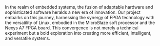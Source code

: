 In the realm of embedded systems, the fusion of adaptable hardware and sophisticated software heralds a new era of innovation. Our project embarks on this journey, harnessing the synergy of FPGA technology with the versatility of Linux, embodied in the MicroBlaze soft processor and the Nexys A7 FPGA board. This convergence is not merely a technical experiment but a bold exploration into creating more efficient, intelligent, and versatile systems.
